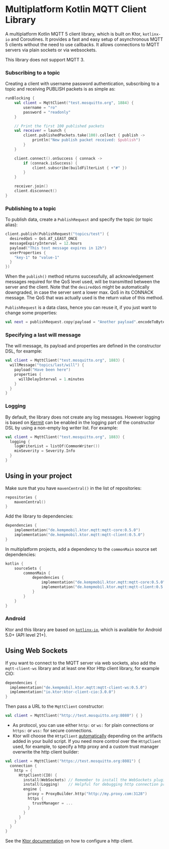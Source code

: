 # Multiplatform Kotlin MQTT Client Library

A multiplatform Kotlin MQTT 5 client library, which is built on Ktor, `kotlinx-io` and Coroutines. It
provides a fast and easy setup of asynchronous MQTT 5 clients without the need to use callbacks. It
allows connections to MQTT servers via plain sockets or via websockets.

This library does not support MQTT 3.

### Subscribing to a topic

Creating a client with username password authentication, subscribing to a topic and receiving
PUBLISH packets is as simple as:

```kotlin
runBlocking {
    val client = MqttClient("test.mosquitto.org", 1884) {
        username = "ro"
        password = "readonly"
    }

    // Print the first 100 published packets
    val receiver = launch {
        client.publishedPackets.take(100).collect { publish ->
            println("New publish packet received: $publish")
        }
    }

    client.connect().onSuccess { connack ->
        if (connack.isSuccess) {
            client.subscribe(buildFilterList { +"#" })
        }
    }

    receiver.join()
    client.disconnect()
}
```

### Publishing to a topic

To publish data, create a `PublishRequest` and specify the topic (or topic alias):

```kotlin
client.publish(PublishRequest("topics/test") {
  desiredQoS = QoS.AT_LEAST_ONCE
  messageExpiryInterval = 12.hours
  payload("This text message expires in 12h")
  userProperties {
    "key-1" to "value-1"
  }
})
```

When the `publish()` method returns successfully, all acknowledgement messages required for the QoS level
used, will be transmitted between the server and the client. Note that the `desiredQoS` might be
automatically downgraded, in case the server sent a lower max. QoS in its CONNACK message. The QoS that
was actually used is the return value of this method.

`PublishRequest` is a data class, hence you can reuse it, if you just want to change some properties:

```kotlin
val next = publishRequest.copy(payload = "Another payload".encodeToByteString())
```

### Specifying a last will message

The will message, its payload and properties are defined in the constructor DSL, for example:

```kotlin
val client = MqttClient("test.mosquitto.org", 1883) {
  willMessage("topics/last/will") {
    payload("Have been here")
    properties {
      willDelayInterval = 1.minutes
    }
  }
}
```

### Logging

By default, the library does not create any log messages. However logging is based on
[Kermit](https://kermit.touchlab.co/) can be enabled in the logging part of the constructor
DSL by using a non-empty log writer list. For example:

```kotlin
val client = MqttClient("test.mosquitto.org", 1883) {
  logging {
    logWriterList = listOf(CommonWriter())
    minSeverity = Severity.Info
  }
}
```

## Using in your project

Make sure that you have `mavenCentral()` in the list of repositories:

```kotlin
repositories {
    mavenCentral()
}
```

Add the library to dependencies:

```kotlin
dependencies {
    implementation("de.kempmobil.ktor.mqtt:mqtt-core:0.5.0")
    implementation("de.kempmobil.ktor.mqtt:mqtt-client:0.5.0")
}
```

In multiplatform projects, add a dependency to the `commonMain` source set dependencies:

```kotlin
kotlin {
    sourceSets {
        commonMain {
            dependencies {
                implementation("de.kempmobil.ktor.mqtt:mqtt-core:0.5.0")
                implementation("de.kempmobil.ktor.mqtt:mqtt-client:0.5.0")
            }
        }
    }
}
```

### Android

Ktor and this library are based on [`kotlinx-io`](https://github.com/Kotlin/kotlinx-io/), which is
available for Android 5.0+ (API level 21+).

## Using Web Sockets

If you want to connect to the MQTT server via web sockets, also add the `mqtt-client-ws` library
and at least one Ktor Http client library, for example CIO:

```kotlin
dependencies {
  implementation("de.kempmobil.ktor.mqtt:mqtt-client-ws:0.5.0")
  implementation("io.ktor:ktor-client-cio:3.0.0")
}
```

Then pass a URL to the `MqttClient` constructor:

```kotlin
val client = MqttClient("http://test.mosquitto.org:8080") { }
```

- As protocol, you can use either `http:` or `ws:` for plain connections or `https:` or `wss:`  for
  secure connections.
- Ktor will choose the `HttpClient` [automatically](https://ktor.io/docs/client-engines.html#default)
  depending on the artifacts added in your build script. If you need more control over the `HttpClient`
  used, for example, to specify a http proxy and a custom trust manager overwrite the http client
  builder:

```kotlin
val client = MqttClient("https://test.mosquitto.org:8081") {
  connection {
    http = {
      HttpClient(CIO) {
        install(WebSockets) // Remember to install the WebSockets plugin!
        install(Logging)    // Helpful for debugging http connection problems
        engine {
          proxy = ProxyBuilder.http("http://my.proxy.com:3128")
          https {
            trustManager = ...
          }
        }
      }
    }
  }
}
```

See the [Ktor documentation](https://ktor.io/docs/client-create-and-configure.html) on how to configure
a http client.
